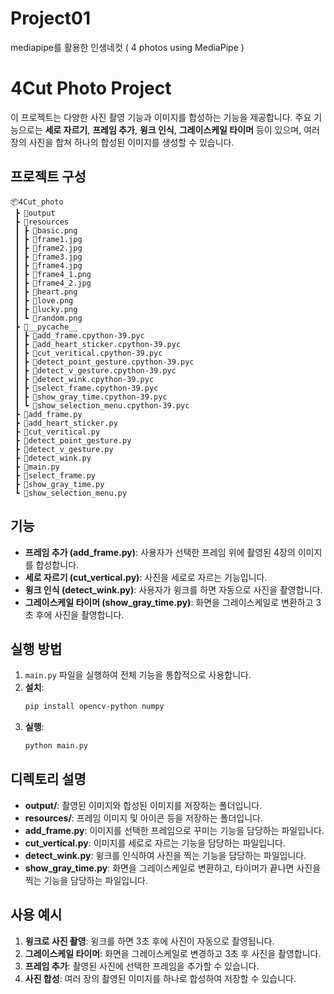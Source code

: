 # Project01
mediapipe를 활용한 인생네컷 ( 4 photos using MediaPipe )

# 4Cut Photo Project

이 프로젝트는 다양한 사진 촬영 기능과 이미지를 합성하는 기능을 제공합니다. 주요 기능으로는 **세로 자르기**, **프레임 추가**, **윙크 인식**, **그레이스케일 타이머** 등이 있으며, 여러 장의 사진을 합쳐 하나의 합성된 이미지를 생성할 수 있습니다.

## 프로젝트 구성
```
📦4Cut_photo
 ┣ 📂output
 ┣ 📂resources
 ┃ ┣ 📜basic.png
 ┃ ┣ 📜frame1.jpg
 ┃ ┣ 📜frame2.jpg
 ┃ ┣ 📜frame3.jpg
 ┃ ┣ 📜frame4.jpg
 ┃ ┣ 📜frame4_1.png
 ┃ ┣ 📜frame4_2.jpg
 ┃ ┣ 📜heart.png
 ┃ ┣ 📜love.png
 ┃ ┣ 📜lucky.png
 ┃ ┗ 📜random.png
 ┣ 📂__pycache__
 ┃ ┣ 📜add_frame.cpython-39.pyc
 ┃ ┣ 📜add_heart_sticker.cpython-39.pyc
 ┃ ┣ 📜cut_veritical.cpython-39.pyc
 ┃ ┣ 📜detect_point_gesture.cpython-39.pyc
 ┃ ┣ 📜detect_v_gesture.cpython-39.pyc
 ┃ ┣ 📜detect_wink.cpython-39.pyc
 ┃ ┣ 📜select_frame.cpython-39.pyc
 ┃ ┣ 📜show_gray_time.cpython-39.pyc
 ┃ ┗ 📜show_selection_menu.cpython-39.pyc
 ┣ 📜add_frame.py
 ┣ 📜add_heart_sticker.py
 ┣ 📜cut_veritical.py
 ┣ 📜detect_point_gesture.py
 ┣ 📜detect_v_gesture.py
 ┣ 📜detect_wink.py
 ┣ 📜main.py
 ┣ 📜select_frame.py
 ┣ 📜show_gray_time.py
 ┗ 📜show_selection_menu.py
```

## 기능

- **프레임 추가 (add_frame.py)**: 사용자가 선택한 프레임 위에 촬영된 4장의 이미지를 합성합니다.
- **세로 자르기 (cut_vertical.py)**: 사진을 세로로 자르는 기능입니다.
- **윙크 인식 (detect_wink.py)**: 사용자가 윙크를 하면 자동으로 사진을 촬영합니다.
- **그레이스케일 타이머 (show_gray_time.py)**: 화면을 그레이스케일로 변환하고 3초 후에 사진을 촬영합니다.

## 실행 방법

1. `main.py` 파일을 실행하여 전체 기능을 통합적으로 사용합니다.
2. **설치**:
    ```bash
    pip install opencv-python numpy
    ```
3. **실행**:
    ```bash
    python main.py
    ```

## 디렉토리 설명

- **output/**: 촬영된 이미지와 합성된 이미지를 저장하는 폴더입니다.
- **resources/**: 프레임 이미지 및 아이콘 등을 저장하는 폴더입니다.
- **add_frame.py**: 이미지를 선택한 프레임으로 꾸미는 기능을 담당하는 파일입니다.
- **cut_vertical.py**: 이미지를 세로로 자르는 기능을 담당하는 파일입니다.
- **detect_wink.py**: 윙크를 인식하여 사진을 찍는 기능을 담당하는 파일입니다.
- **show_gray_time.py**: 화면을 그레이스케일로 변환하고, 타이머가 끝나면 사진을 찍는 기능을 담당하는 파일입니다.

## 사용 예시

1. **윙크로 사진 촬영**: 윙크를 하면 3초 후에 사진이 자동으로 촬영됩니다.
2. **그레이스케일 타이머**: 화면을 그레이스케일로 변경하고 3초 후 사진을 촬영합니다.
3. **프레임 추가**: 촬영된 사진에 선택한 프레임을 추가할 수 있습니다.
4. **사진 합성**: 여러 장의 촬영된 이미지를 하나로 합성하여 저장할 수 있습니다.

